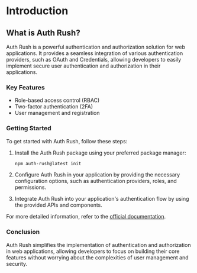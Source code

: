 # Introduction

## What is Auth Rush?


Auth Rush is a powerful authentication and authorization solution for web applications. It provides a seamless integration of various authentication providers, such as OAuth and Credentials, allowing developers to easily implement secure user authentication and authorization in their applications.

### Key Features

- Role-based access control (RBAC)
- Two-factor authentication (2FA)
- User management and registration

### Getting Started

To get started with Auth Rush, follow these steps:

1. Install the Auth Rush package using your preferred package manager:

   ```bash
   npm auth-rush@latest init
   ```



2. Configure Auth Rush in your application by providing the necessary configuration options, such as authentication providers, roles, and permissions.

3. Integrate Auth Rush into your application's authentication flow by using the provided APIs and components.

For more detailed information, refer to the [official documentation](https://auth-rush.vercel.app).

### Conclusion

Auth Rush simplifies the implementation of authentication and authorization in web applications, allowing developers to focus on building their core features without worrying about the complexities of user management and security.
